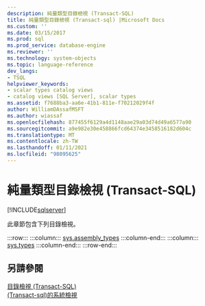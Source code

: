```yaml
---
description: 純量類型目錄檢視 (Transact-SQL)
title: 純量類型目錄檢視 (Transact-sql) |Microsoft Docs
ms.custom: ''
ms.date: 03/15/2017
ms.prod: sql
ms.prod_service: database-engine
ms.reviewer: ''
ms.technology: system-objects
ms.topic: language-reference
dev_langs:
- TSQL
helpviewer_keywords:
- scalar types catalog views
- catalog views [SQL Server], scalar types
ms.assetid: f7688ba3-aa6e-41b1-811e-f70212029f4f
author: WilliamDAssafMSFT
ms.author: wiassaf
ms.openlocfilehash: 877455f6129a4d1148aae29a03d74d49a6577a90
ms.sourcegitcommit: a9e982e30e458866fcd64374e3458516182d604c
ms.translationtype: MT
ms.contentlocale: zh-TW
ms.lasthandoff: 01/11/2021
ms.locfileid: "98095625"
---
```

# <a name="scalar-types-catalog-views-transact-sql"></a>純量類型目錄檢視 (Transact-SQL)
[!INCLUDE[sqlserver](../../includes/applies-to-version/sqlserver.md)]

  此章節包含下列目錄檢視。  

:::row:::
    :::column:::
        [sys.assembly_types](../../relational-databases/system-catalog-views/sys-assembly-types-transact-sql.md)
    :::column-end:::
    :::column:::
        [sys.types](../../relational-databases/system-catalog-views/sys-types-transact-sql.md)
    :::column-end:::
:::row-end:::

## <a name="see-also"></a>另請參閱  
 [目錄檢視 &#40;Transact-SQL&#41;](../../relational-databases/system-catalog-views/catalog-views-transact-sql.md)   
 [&#40;Transact-sql&#41;的系統檢視 ](../../t-sql/language-reference.md)  
  
